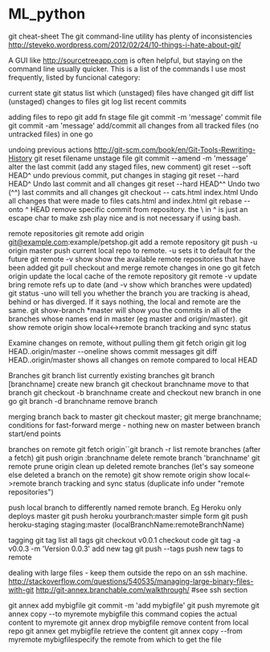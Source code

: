 # ML_python

git cheat-sheet
The git command-line utility has plenty of inconsistencies http://steveko.wordpress.com/2012/02/24/10-things-i-hate-about-git/

A GUI like http://sourcetreeapp.com is often helpful, but staying on the command line usually quicker. This is a list of the commands I use most frequently, listed by funcional category:

current state
git status	list which (unstaged) files have changed
git diff	list (unstaged) changes to files
git log	list recent commits

adding files to repo
git add fn	stage file
git commit -m 'message'	commit file
git commit -am 'message'	add/commit all changes from all tracked files (no untracked files) in one go

undoing previous actions
http://git-scm.com/book/en/Git-Tools-Rewriting-History
git reset filename	unstage file
git commit --amend -m 'message'	alter the last commit (add any staged files, new comment)
git reset --soft HEAD^	undo previous commit, put changes in staging
git reset --hard HEAD^	Undo last commit and all changes
git reset --hard HEAD^^	Undo two (^^) last commits and all changes
git checkout -- cats.html index.html	Undo all changes that were made to files cats.html and index.html
git rebase --onto <commit-id>\^ <commit-id> HEAD	remove specific commit from repository. the \ in ^ is just an escape char to make zsh play nice and is not necessary if using bash.

remote repositories
git remote add origin git@example.com:example/petshop.git add a remote repository
git push -u origin master	push current local repo to remote. -u sets it to default for the future
git remote -v show	show the available remote repositories that have been added
git pull	checkout and merge remote changes in one go
git fetch origin	update the local cache of the remote repository
git remote -v update	bring remote refs up to date (and -v show which branches were updated)
git status -uno will tell you whether the branch you are tracking is ahead, behind or has diverged. If it says nothing, the local and remote are the same.
git show-branch *master will show you the commits in all of the branches whose names end in master (eg master and origin/master).
git show remote origin	show local<->remote branch tracking and sync status

Examine changes on remote, without pulling them
git fetch origin
git log HEAD..origin/master --oneline shows commit messages
git diff HEAD..origin/master shows all changes on remote compared to local HEAD

Branches
git branch	list currently existing branches
git branch [branchname]	create new branch
git checkout branchname	move to that branch
git checkout -b branchname	create and checkout new branch in one go
git branch -d branchname	remove branch

merging branch back to master
git checkout master; git merge branchname;	conditions for fast-forward merge - nothing new on master between branch start/end points

branches on remote
git fetch origin``git branch -r list remote branches (after a fetch)
git push origin :branchname	delete remote branch 'branchname'
git remote prune origin	clean up deleted remote branches (let's say someone else deleted a branch on the remote)
git show remote origin	show local<->remote branch tracking and sync status (duplicate info under "remote repositories")

push local branch to differently named remote branch. Eg Heroku only deploys master
git push heroku yourbranch:master simple form
git push heroku-staging staging:master (localBranchName:remoteBranchName)

tagging
git tag	list all tags
git checkout v0.0.1	checkout code
git tag -a v0.0.3	-m 'Version 0.0.3'	add new tag
git push --tags	push new tags to remote

dealing with large files - keep them outside the repo on an ssh machine.
http://stackoverflow.com/questions/540535/managing-large-binary-files-with-git
http://git-annex.branchable.com/walkthrough/ #see ssh section

git annex add mybigfile
git commit -m 'add mybigfile'
git push myremote git annex copy --to myremote mybigfile this command copies the actual content to myremote
git annex drop mybigfile remove content from local repo
git annex get mybigfile retrieve the content
git annex copy --from myremote mybigfilespecify the remote from which to get the file
